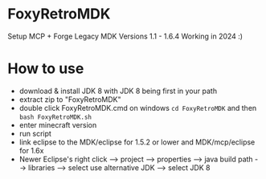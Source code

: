 # FoxyRetroMDK
 Setup MCP + Forge Legacy MDK Versions 1.1 - 1.6.4 Working in 2024 :)

 # How to use
 * download & install JDK 8 with JDK 8 being first in your path
 * extract zip to "FoxyRetroMDK"
 * double click FoxyRetroMDK.cmd on windows `cd FoxyRetroMDK` and then `bash FoxyRetroMDK.sh`
 * enter minecraft version
 * run script
 * link eclipse to the MDK/eclipse for 1.5.2 or lower and MDK/mcp/eclipse for 1.6x
 * Newer Eclipse's right click --> project --> properties --> java build path --> libraries --> select use alternative JDK --> select JDK 8
